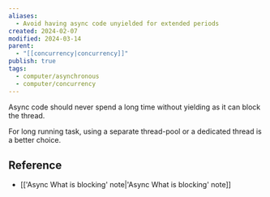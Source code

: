 ```yaml
---
aliases:
  - Avoid having async code unyielded for extended periods
created: 2024-02-07
modified: 2024-03-14
parent:
  - "[[concurrency|concurrency]]"
publish: true
tags:
  - computer/asynchronous
  - computer/concurrency
---
```

Async code should never spend a long time without yielding as it can block the thread.

For long running task, using a separate thread-pool or a dedicated thread is a better choice.

## Reference
- [['Async What is blocking' note|'Async What is blocking' note]]